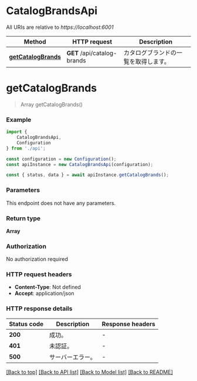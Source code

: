 # CatalogBrandsApi

All URIs are relative to *https://localhost:6001*

|Method | HTTP request | Description|
|------------- | ------------- | -------------|
|[**getCatalogBrands**](#getcatalogbrands) | **GET** /api/catalog-brands | カタログブランドの一覧を取得します。|

# **getCatalogBrands**
> Array<GetCatalogBrandsResponse> getCatalogBrands()


### Example

```typescript
import {
    CatalogBrandsApi,
    Configuration
} from './api';

const configuration = new Configuration();
const apiInstance = new CatalogBrandsApi(configuration);

const { status, data } = await apiInstance.getCatalogBrands();
```

### Parameters
This endpoint does not have any parameters.


### Return type

**Array<GetCatalogBrandsResponse>**

### Authorization

No authorization required

### HTTP request headers

 - **Content-Type**: Not defined
 - **Accept**: application/json


### HTTP response details
| Status code | Description | Response headers |
|-------------|-------------|------------------|
|**200** | 成功。 |  -  |
|**401** | 未認証。 |  -  |
|**500** | サーバーエラー。 |  -  |

[[Back to top]](#) [[Back to API list]](../README.md#documentation-for-api-endpoints) [[Back to Model list]](../README.md#documentation-for-models) [[Back to README]](../README.md)

